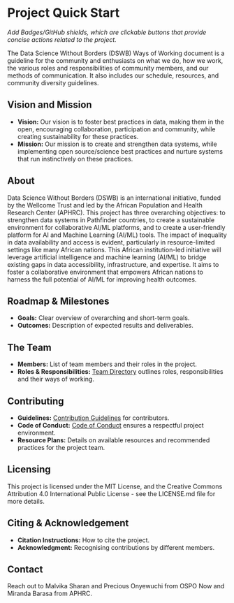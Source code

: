 # Project Quick Start

*Add Badges/GitHub shields, which are clickable buttons that provide concise actions related to the project.*

The Data Science Without Borders (DSWB) Ways of Working document is a guideline for the community and enthusiasts on what we do, how we work, the various roles and responsibilities of community members, and our methods of communication. It also includes our schedule, resources, and community diversity guidelines.   

## Vision and Mission

- **Vision:** Our vision is to foster best practices in data, making them in the open, encouraging collaboration, participation and community, while creating sustainability for these practices. 
- **Mission:** Our mission is to create and strengthen data systems, while implementing open source/science best practices and nurture systems that run instinctively on these practices.

## About

Data Science Without Borders (DSWB) is an international initiative, funded by the Wellcome Trust and led by the African Population and Health Research Center (APHRC). This project has three overarching objectives: to strengthen data systems in Pathfinder countries, to create a sustainable environment for collaborative AI/ML platforms, and to create a user-friendly platform for AI and Machine Learning (AI/ML) tools. The impact of inequality in data availability and access is evident, particularly in resource-limited settings like many African nations. This African institution-led initiative will leverage artificial intelligence and machine learning (AI/ML) to bridge existing gaps in data accessibility, infrastructure, and expertise. It aims to foster a collaborative environment that empowers African nations to harness the full potential of AI/ML for improving health outcomes. 

## Roadmap & Milestones

- **Goals:** Clear overview of overarching and short-term goals.
- **Outcomes:** Description of expected results and deliverables.

## The Team

- **Members:** List of team members and their roles in the project.
- **Roles & Responsibilities:** [Team Directory](link-to-directory) outlines roles, responsibilities and their ways of working.

## Contributing

- **Guidelines:** [Contribution Guidelines](link-to-guidelines) for contributors.
- **Code of Conduct:** [Code of Conduct](link-to-coc) ensures a respectful project environment.
- **Resource Plans:** Details on available resources and recommended practices for the project team.

## Licensing

This project is licensed under the MIT License, and the Creative Commons Attribution 4.0 International Public License  - see the LICENSE.md file for more details.

## Citing & Acknowledgement

- **Citation Instructions:** How to cite the project.
- **Acknowledgment:** Recognising contributions by different members.

## Contact

Reach out to Malvika Sharan and Precious Onyewuchi from OSPO Now and Miranda Barasa from APHRC.
